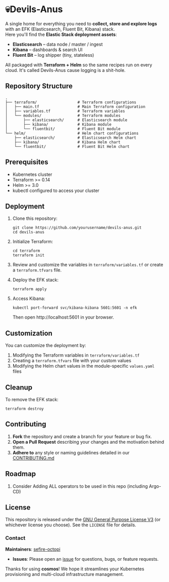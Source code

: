 # 💀Devils-Anus

A single home for everything you need to **collect, store and explore logs** with an EFK (Elasticsearch, Fluent Bit, Kibana) stack.  
Here you'll find the **Elastic Stack deployment assets**:

* **Elasticsearch** – data node / master / ingest
* **Kibana** – dashboards & search UI
* **Fluent Bit** – log shipper (tiny, stateless)

All packaged with **Terraform + Helm** so the same recipes run on every cloud.
It's called Devils-Anus cause logging is a shit-hole.

## Repository Structure

```
.
├── terraform/                  # Terraform configurations
│   ├── main.tf                 # Main Terraform configuration
│   ├── variables.tf            # Terraform variables
│   └── modules/                # Terraform modules
│       ├── elasticsearch/      # Elasticsearch module
│       ├── kibana/             # Kibana module
│       └── fluentbit/          # Fluent Bit module
└── helm/                       # Helm chart configurations
    ├── elasticsearch/          # Elasticsearch Helm chart
    ├── kibana/                 # Kibana Helm chart
    └── fluentbit/              # Fluent Bit Helm chart
```

## Prerequisites

- Kubernetes cluster
- Terraform >= 0.14
- Helm >= 3.0
- kubectl configured to access your cluster

## Deployment

1. Clone this repository:
   ```
   git clone https://github.com/yourusername/devils-anus.git
   cd devils-anus
   ```

2. Initialize Terraform:
   ```
   cd terraform
   terraform init
   ```

3. Review and customize the variables in `terraform/variables.tf` or create a `terraform.tfvars` file.

4. Deploy the EFK stack:
   ```
   terraform apply
   ```

5. Access Kibana:
   ```
   kubectl port-forward svc/kibana-kibana 5601:5601 -n efk
   ```
   Then open http://localhost:5601 in your browser.

## Customization

You can customize the deployment by:

1. Modifying the Terraform variables in `terraform/variables.tf`
2. Creating a `terraform.tfvars` file with your custom values
3. Modifying the Helm chart values in the module-specific `values.yaml` files

## Cleanup

To remove the EFK stack:
```
terraform destroy
```

## Contributing

1. **Fork** the repository and create a branch for your feature or bug fix.
2. **Open a Pull Request** describing your changes and the motivation behind them.
3. **Adhere to** any style or naming guidelines detailed in our [CONTRIBUTING.md](CONTRIBUTING.md)

## Roadmap

1. Consider Adding ALL operators to be used in this repo (including Argo-CD)

## License

This repository is released under the [GNU General Purpose License V3](./LICENSE) (or whichever license you choose). See the `LICENSE` file for details.

### Contact
**Maintainers**: [sefire-octopi](mailto:origin@sefire.org)
- **Issues**: Please open an [issue](./issues) for questions, bugs, or feature requests.

Thanks for using **cosmos**! We hope it streamlines your Kubernetes provisioning and multi-cloud infrastructure management.